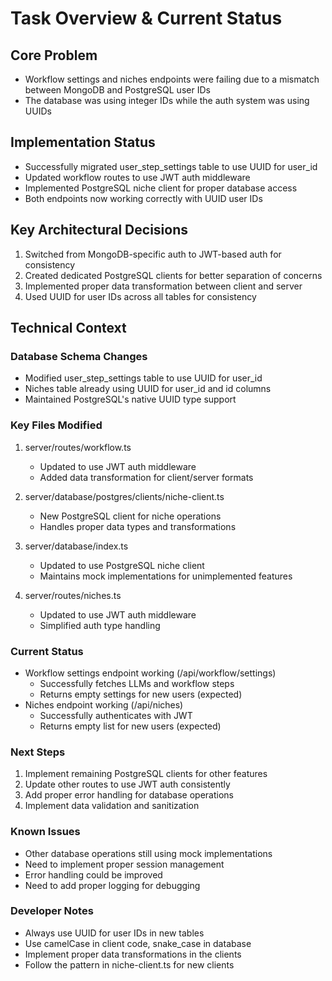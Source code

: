 # Task Overview & Current Status

## Core Problem
- Workflow settings and niches endpoints were failing due to a mismatch between MongoDB and PostgreSQL user IDs
- The database was using integer IDs while the auth system was using UUIDs

## Implementation Status
- Successfully migrated user_step_settings table to use UUID for user_id
- Updated workflow routes to use JWT auth middleware
- Implemented PostgreSQL niche client for proper database access
- Both endpoints now working correctly with UUID user IDs

## Key Architectural Decisions
1. Switched from MongoDB-specific auth to JWT-based auth for consistency
2. Created dedicated PostgreSQL clients for better separation of concerns
3. Implemented proper data transformation between client and server
4. Used UUID for user IDs across all tables for consistency

## Technical Context

### Database Schema Changes
- Modified user_step_settings table to use UUID for user_id
- Niches table already using UUID for user_id and id columns
- Maintained PostgreSQL's native UUID type support

### Key Files Modified
1. server/routes/workflow.ts
   - Updated to use JWT auth middleware
   - Added data transformation for client/server formats

2. server/database/postgres/clients/niche-client.ts
   - New PostgreSQL client for niche operations
   - Handles proper data types and transformations

3. server/database/index.ts
   - Updated to use PostgreSQL niche client
   - Maintains mock implementations for unimplemented features

4. server/routes/niches.ts
   - Updated to use JWT auth middleware
   - Simplified auth type handling

### Current Status
- Workflow settings endpoint working (/api/workflow/settings)
  - Successfully fetches LLMs and workflow steps
  - Returns empty settings for new users (expected)
- Niches endpoint working (/api/niches)
  - Successfully authenticates with JWT
  - Returns empty list for new users (expected)

### Next Steps
1. Implement remaining PostgreSQL clients for other features
2. Update other routes to use JWT auth consistently
3. Add proper error handling for database operations
4. Implement data validation and sanitization

### Known Issues
- Other database operations still using mock implementations
- Need to implement proper session management
- Error handling could be improved
- Need to add proper logging for debugging

### Developer Notes
- Always use UUID for user IDs in new tables
- Use camelCase in client code, snake_case in database
- Implement proper data transformations in the clients
- Follow the pattern in niche-client.ts for new clients

